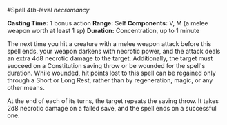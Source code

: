 #Spell
*4th-level necromancy*

**Casting Time:** 1 bonus action
**Range:** Self
**Components:** V, M (a melee weapon worth at least 1 sp)
**Duration:** Concentration, up to 1 minute

The next time you hit a creature with a melee weapon attack before this spell ends, your weapon darkens with necrotic power, and the attack deals an extra 4d8 necrotic damage to the target. Additionally, the target must succeed on a Constitution saving throw or be wounded for the spell's duration. While wounded, hit points lost to this spell can be regained only through a Short or Long Rest, rather than by regeneration, magic, or any other means.

At the end of each of its turns, the target repeats the saving throw. It takes 2d8 necrotic damage on a failed save, and the spell ends on a successful one.